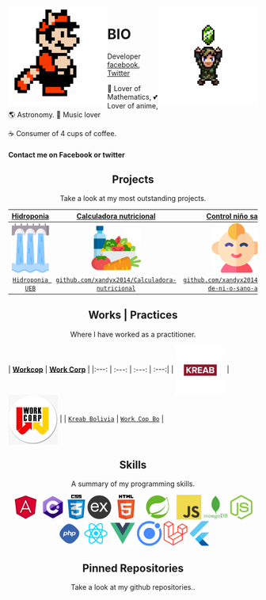 <img align='left' src='https://github.com/xandyx2014/xandyx2014/blob/master/sprites/mario.gif' width='200"'>  
<img align='right' src='https://github.com/xandyx2014/xandyx2014/blob/master/sprites/zelda.gif' width='200"'>  


# BIO
Developer [facebook](https://www.facebook.com/andyjesus.maciasgomes), [Twitter](https://twitter.com/xandyx2008)

🧮 Lover of Mathematics, 💕 Lover of anime, 🌎 Astronomy.  🎸 Music lover
  
☕ Consumer of 4 cups of coffee.  

#### Contact me on Facebook or twitter

<h2 align="center">Projects</h2>
<p align="center">Take a look at my most outstanding projects.</p>

| <a href="https://github.com/xandyx2014/hidroponia-app" target="_blank">**Hidroponia**</a> | <a href="https://github.com/xandyx2014/Calculadora-nutricional" target="_blank">**Calculadora nutricional**</a> | <a href="https://github.com/xandyx2014/Control-de-ni-o-sano-app" target="_blank">**Control niño sano**</a> | <a href="https://github.com/xandyx2014/NotinutriUeb" target="_blank">**NotiNutriUeb**</a> |
| :---: | :---: | :---: | :---: |
| <img align='center' src='./projects/image/water.svg' height='100px'> | <img align='center' src='./projects/image/food.svg' height='100px'> | <img align='center' src='./projects/image/baby.svg' height='100px'>  | <img align='center' src='./projects/image/nutrition.svg' height='100px'> |
| <a href="https://github.com/xandyx2014/hidroponia-app" target="_blank">`Hidroponia UEB`</a> | <a href="https://github.com/xandyx2014/Calculadora-nutricional" target="_blank">`github.com/xandyx2014/Calculadora-nutricional`</a> | <a href="https://github.com/xandyx2014/Control-de-ni-o-sano-app" target="_blank">`github.com/xandyx2014/Control-de-ni-o-sano-app`</a> | <a href="https://github.com/xandyx2014/NotinutriUeb" target="_blank">`github.com/xandyx2014/NotinutriUeb`</a> |

<h2 align="center">Works | Practices</h2>
<p align="center">Where I have worked as a practitioner.</p>

| <a href="https://kreab.com/santa-cruz-de-la-sierra/" target="_blank">**Workcop**</a> | <a href="https://www.facebook.com/WorkCorp/" target="_blank">**Work Corp**</a> |
|:---: | :---: | :---: | :---:|
| <img align='center' src='./projects/workcop.jpg' height='100px'> | <img align='center' src='./projects/workcop2.jpg' height='100px'> |
| <a href="https://kreab.com/santa-cruz-de-la-sierra/" target="_blank">`Kreab Bolivia`</a> | <a href="https://www.facebook.com/WorkCorp/" target="_blank">`Work Cop Bo`</a> |

<h2 align="center">Skills</h2>
<p align="center">A summary of my programming skills.</p>

<p align="center">
  <img src='./skills/angular.png' height='50px'>
  <img src='./skills/csharp.png' height='50px'>
  <img src='./skills/css.png' height='50px'>
  <img src='./skills/express.png' height='50px'>
  <img src='./skills/html.png' height='50px'>
  <img src='./skills/spring.png' height='50px'>
  <img src='./skills/javascript.jpg' height='50px'>
  <img src='./skills/mongo.png' height='50px'>
  <img src='./skills/nodejs.png' height='50px'>
  <img src='./skills/php.png' height='50px'>
  <img src='./skills/react.png' height='50px'>
  <img src='./skills/vue.png' height='50px'>
  <img src='./skills/ionic.png' height='50px'>
  <img src='./skills/laravel.png' height='50px'>
  <img src='./skills/flutter.png' height='50px'>
</p>

<h2 align="center">Pinned Repositories</h2>
<p align="center">Take a look at my github repositories..</p>
